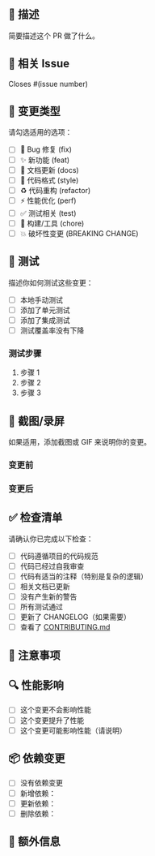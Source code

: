 ## 📝 描述

简要描述这个 PR 做了什么。

## 🔗 相关 Issue

Closes #(issue number)

## 🔄 变更类型

请勾选适用的选项：

- [ ] 🐛 Bug 修复 (fix)
- [ ] ✨ 新功能 (feat)
- [ ] 📝 文档更新 (docs)
- [ ] 🎨 代码格式 (style)
- [ ] ♻️ 代码重构 (refactor)
- [ ] ⚡ 性能优化 (perf)
- [ ] ✅ 测试相关 (test)
- [ ] 🔧 构建/工具 (chore)
- [ ] 💥 破坏性变更 (BREAKING CHANGE)

## 🧪 测试

描述你如何测试这些变更：

- [ ] 本地手动测试
- [ ] 添加了单元测试
- [ ] 添加了集成测试
- [ ] 测试覆盖率没有下降

### 测试步骤

1. 步骤 1
2. 步骤 2
3. 步骤 3

## 📸 截图/录屏

如果适用，添加截图或 GIF 来说明你的变更。

### 变更前

<!-- 截图或描述 -->

### 变更后

<!-- 截图或描述 -->

## ✅ 检查清单

请确认你已完成以下检查：

- [ ] 代码遵循项目的代码规范
- [ ] 代码已经过自我审查
- [ ] 代码有适当的注释（特别是复杂的逻辑）
- [ ] 相关文档已更新
- [ ] 没有产生新的警告
- [ ] 所有测试通过
- [ ] 更新了 CHANGELOG（如果需要）
- [ ] 查看了 [CONTRIBUTING.md](../CONTRIBUTING.md)

## 📌 注意事项

<!-- 任何需要审查者特别注意的地方 -->

## 🔍 性能影响

<!-- 如果适用，描述这个变更对性能的影响 -->

- [ ] 这个变更不会影响性能
- [ ] 这个变更提升了性能
- [ ] 这个变更可能影响性能（请说明）

## 📦 依赖变更

<!-- 列出新增、更新或删除的依赖 -->

- [ ] 没有依赖变更
- [ ] 新增依赖：
- [ ] 更新依赖：
- [ ] 删除依赖：

## 💬 额外信息

<!-- 任何其他你想让审查者知道的信息 -->

